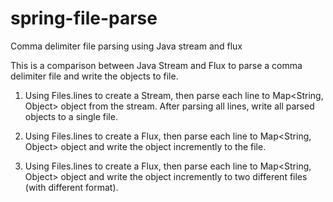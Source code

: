 # spring-file-parse
Comma delimiter file parsing using Java stream and flux

This is a comparison between Java Stream and Flux to parse a comma delimiter file and write the objects to file.

1. Using Files.lines to create a Stream<String>, then parse each line to Map<String, Object> object from the stream. After parsing all lines, write all parsed objects to a single file.
  
2. Using Files.lines to create a Flux<String>, then parse each line to Map<String, Object> object and write the object incremently to the file.
  
3. Using Files.lines to create a Flux<String>, then parse each line to Map<String, Object> object and write the object incremently to two different files (with different format).
